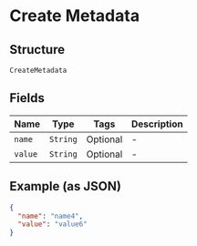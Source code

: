 
# Create Metadata

## Structure

`CreateMetadata`

## Fields

| Name | Type | Tags | Description |
|  --- | --- | --- | --- |
| `name` | `String` | Optional | - |
| `value` | `String` | Optional | - |

## Example (as JSON)

```json
{
  "name": "name4",
  "value": "value6"
}
```

